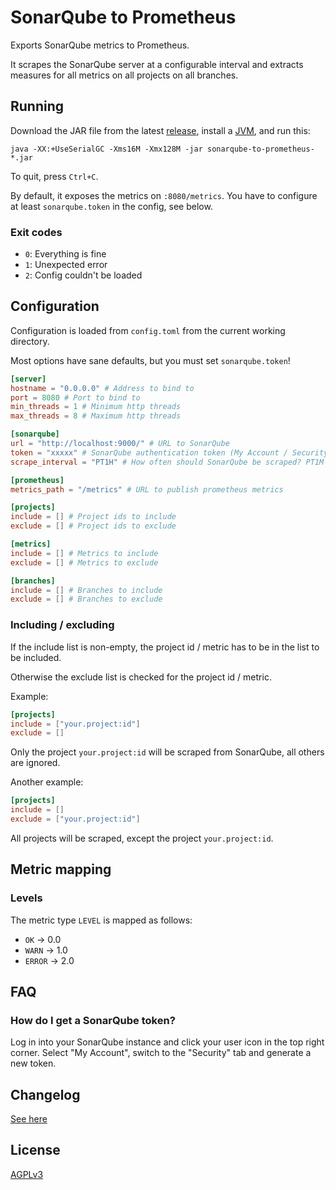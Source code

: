 # SonarQube to Prometheus

Exports SonarQube metrics to Prometheus.

It scrapes the SonarQube server at a configurable interval and extracts measures for all metrics on all projects on all
branches.

## Running

Download the JAR file from the latest [release](https://github.com/phxql/sonarqube-to-prometheus/releases), install
a [JVM](https://adoptopenjdk.net/), and run this:

```shell
java -XX:+UseSerialGC -Xms16M -Xmx128M -jar sonarqube-to-prometheus-*.jar
```

To quit, press `Ctrl+C`.

By default, it exposes the metrics on `:8080/metrics`. You have to configure at least `sonarqube.token` in the config,
see below.

### Exit codes

* `0`: Everything is fine
* `1`: Unexpected error
* `2`: Config couldn't be loaded

## Configuration

Configuration is loaded from `config.toml` from the current working directory.

Most options have sane defaults, but you must set `sonarqube.token`!

```toml
[server]
hostname = "0.0.0.0" # Address to bind to
port = 8080 # Port to bind to
min_threads = 1 # Minimum http threads
max_threads = 8 # Maximum http threads

[sonarqube]
url = "http://localhost:9000/" # URL to SonarQube
token = "xxxxx" # SonarQube authentication token (My Account / Security) 
scrape_interval = "PT1H" # How often should SonarQube be scraped? PT1M is 1 minute, PT1H is 1 hour, etc. See https://docs.oracle.com/en/java/javase/11/docs/api/java.base/java/time/Duration.html#parse(java.lang.CharSequence)

[prometheus]
metrics_path = "/metrics" # URL to publish prometheus metrics

[projects]
include = [] # Project ids to include
exclude = [] # Project ids to exclude

[metrics]
include = [] # Metrics to include
exclude = [] # Metrics to exclude

[branches]
include = [] # Branches to include
exclude = [] # Branches to exclude
```

### Including / excluding

If the include list is non-empty, the project id / metric has to be in the list to be included.

Otherwise the exclude list is checked for the project id / metric.

Example:

```toml
[projects]
include = ["your.project:id"]
exclude = []
```

Only the project `your.project:id` will be scraped from SonarQube, all others are ignored.

Another example:

```toml
[projects]
include = []
exclude = ["your.project:id"]
```

All projects will be scraped, except the project `your.project:id`.

## Metric mapping

### Levels

The metric type `LEVEL` is mapped as follows:

* `OK` -> 0.0
* `WARN` -> 1.0
* `ERROR` -> 2.0

## FAQ

### How do I get a SonarQube token?

Log in into your SonarQube instance and click your user icon in the top right corner. Select "My Account", switch to the
"Security" tab and generate a new token.

## Changelog

[See here](CHANGELOG.md)

## License

[AGPLv3](https://www.gnu.org/licenses/agpl-3.0.txt)
